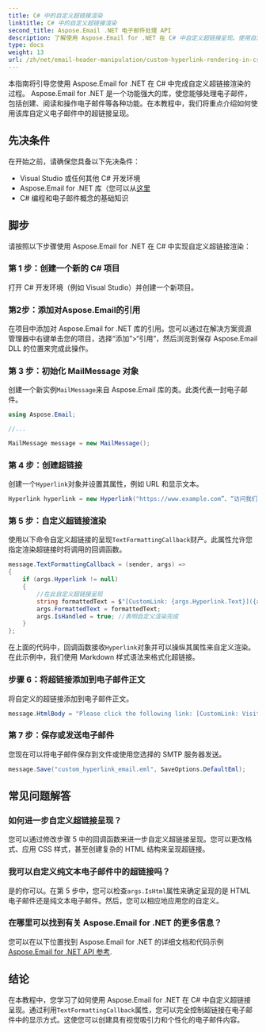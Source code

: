 ```yaml
---
title: C# 中的自定义超链接渲染
linktitle: C# 中的自定义超链接渲染
second_title: Aspose.Email .NET 电子邮件处理 API
description: 了解使用 Aspose.Email for .NET 在 C# 中自定义超链接呈现。使用自定义超链接样式创建个性化电子邮件内容。
type: docs
weight: 13
url: /zh/net/email-header-manipulation/custom-hyperlink-rendering-in-csharp/
---
```


本指南将引导您使用 Aspose.Email for .NET 在 C# 中完成自定义超链接渲染的过程。 Aspose.Email for .NET 是一个功能强大的库，使您能够处理电子邮件，包括创建、阅读和操作电子邮件等各种功能。在本教程中，我们将重点介绍如何使用该库自定义电子邮件中的超链接呈现。

## 先决条件

在开始之前，请确保您具备以下先决条件：

- Visual Studio 或任何其他 C# 开发环境
-  Aspose.Email for .NET 库（您可以从[这里](https://releases.aspose.com/email/net）)
- C# 编程和电子邮件概念的基础知识

## 脚步

请按照以下步骤使用 Aspose.Email for .NET 在 C# 中实现自定义超链接渲染：

### 第 1 步：创建一个新的 C# 项目

打开 C# 开发环境（例如 Visual Studio）并创建一个新项目。

### 第2步：添加对Aspose.Email的引用

在项目中添加对 Aspose.Email for .NET 库的引用。您可以通过在解决方案资源管理器中右键单击您的项目，选择“添加”>“引用”，然后浏览到保存 Aspose.Email DLL 的位置来完成此操作。

### 第 3 步：初始化 MailMessage 对象

创建一个新实例`MailMessage`来自 Aspose.Email 库的类。此类代表一封电子邮件。

```csharp
using Aspose.Email;

//...

MailMessage message = new MailMessage();
```

### 第 4 步：创建超链接

创建一个`Hyperlink`对象并设置其属性，例如 URL 和显示文本。

```csharp
Hyperlink hyperlink = new Hyperlink("https://www.example.com”、“访问我们的网站”）；
```

### 第 5 步：自定义超链接渲染

使用以下命令自定义超链接的呈现`TextFormattingCallback`财产。此属性允许您指定渲染超链接时将调用的回调函数。

```csharp
message.TextFormattingCallback = (sender, args) =>
{
    if (args.Hyperlink != null)
    {
        //在此自定义超链接呈现
        string formattedText = $"[CustomLink: {args.Hyperlink.Text}]({args.Hyperlink.Uri})";
        args.FormattedText = formattedText;
        args.IsHandled = true; //表明自定义渲染完成
    }
};
```

在上面的代码中，回调函数接收`Hyperlink`对象并可以操纵其属性来自定义渲染。在此示例中，我们使用 Markdown 样式语法来格式化超链接。

### 步骤 6：将超链接添加到电子邮件正文

将自定义的超链接添加到电子邮件正文。

```csharp
message.HtmlBody = "Please click the following link: [CustomLink: Visit our website](https://www.example.com）”；
```

### 第 7 步：保存或发送电子邮件

您现在可以将电子邮件保存到文件或使用您选择的 SMTP 服务器发送。

```csharp
message.Save("custom_hyperlink_email.eml", SaveOptions.DefaultEml);
```

## 常见问题解答

### 如何进一步自定义超链接呈现？

您可以通过修改步骤 5 中的回调函数来进一步自定义超链接呈现。您可以更改格式、应用 CSS 样式，甚至创建复杂的 HTML 结构来呈现超链接。

### 我可以自定义纯文本电子邮件中的超链接吗？

是的你可以。在第 5 步中，您可以检查`args.IsHtml`属性来确定呈现的是 HTML 电子邮件还是纯文本电子邮件。然后，您可以相应地应用您的自定义。

### 在哪里可以找到有关 Aspose.Email for .NET 的更多信息？

您可以在以下位置找到 Aspose.Email for .NET 的详细文档和代码示例[Aspose.Email for .NET API 参考](https://reference.aspose.com/email/net).

## 结论

在本教程中，您学习了如何使用 Aspose.Email for .NET 在 C# 中自定义超链接呈现。通过利用`TextFormattingCallback`属性，您可以完全控制超链接在电子邮件中的显示方式。这使您可以创建具有视觉吸引力和个性化的电子邮件内容。